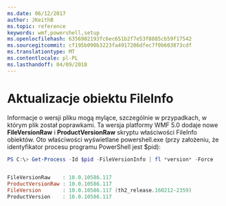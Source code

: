 ```yaml
---
ms.date: 06/12/2017
author: JKeithB
ms.topic: reference
keywords: wmf,powershell,setup
ms.openlocfilehash: 6356902193fc6ec651b2f7e53f8885cb59f17542
ms.sourcegitcommit: cf195b090b3223fa4917206dfec7f0b603873cdf
ms.translationtype: MT
ms.contentlocale: pl-PL
ms.lasthandoff: 04/09/2018
---
```

# <a name="updates-to-fileinfo-object"></a>Aktualizacje obiektu FileInfo
Informacje o wersji pliku mogą mylące, szczególnie w przypadkach, w którym plik został poprawkami. Ta wersja platformy WMF 5.0 dodaje nowe **FileVersionRaw** i **ProductVersionRaw** skryptu właściwości FileInfo obiektów. Oto właściwości wyświetlane powershell.exe (przy założeniu, że identyfikator procesu programu PowerShell jest $pid):

```powershell
PS C:\> Get-Process -Id $pid -FileVersionInfo | fl *version* -Force


FileVersionRaw    : 10.0.10586.117
ProductVersionRaw : 10.0.10586.117
FileVersion       : 10.0.10586.117 (th2_release.160212-2359)
ProductVersion    : 10.0.10586.117